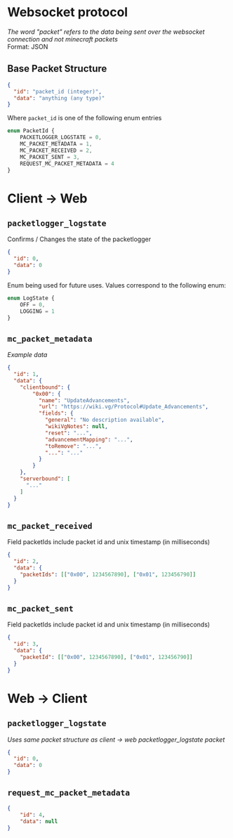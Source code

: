 # Websocket protocol

*The word "packet" refers to the data being sent over the websocket connection and not minecraft packets*  
Format: JSON

## Base Packet Structure

````json
{
  "id": "packet_id (integer)",
  "data": "anything (any type)"
}
````

Where ``packet_id`` is one of the following enum entries

````ts
enum PacketId {
    PACKETLOGGER_LOGSTATE = 0,
    MC_PACKET_METADATA = 1,
    MC_PACKET_RECEIVED = 2,
    MC_PACKET_SENT = 3,
    REQUEST_MC_PACKET_METADATA = 4
}
````

# Client -> Web

## ``packetlogger_logstate``

Confirms / Changes the state of the packetlogger

````json
{
  "id": 0,
  "data": 0
}
````

Enum being used for future uses. Values correspond to the following enum:

````ts
enum LogState {
    OFF = 0,
    LOGGING = 1
}
````

## ``mc_packet_metadata``

*Example data*

````json
{
  "id": 1,
  "data": {
    "clientbound": {
        "0x00": {
          "name": "UpdateAdvancements",
          "url": "https://wiki.vg/Protocol#Update_Advancements",
          "fields": {
            "general": "No description available",
            "wikiVgNotes": null,
            "reset": "...",
            "advancementMapping": "...",
            "toRemove": "...",
            "...": "..."
          }
        }
    },
    "serverbound": [
      "..."
    ]
  }
}
````

## ``mc_packet_received``

Field packetIds include packet id and unix timestamp (in milliseconds)

````json
{
  "id": 2,
  "data": {
    "packetIds": [["0x00", 1234567890], ["0x01", 123456790]]
  }
}
````

## ``mc_packet_sent``

Field packetIds include packet id and unix timestamp (in milliseconds)

````json
{
  "id": 3,
  "data": {
    "packetId": [["0x00", 1234567890], ["0x01", 123456790]]
  }
}
````

# Web -> Client

## ``packetlogger_logstate``

*Uses same packet structure as client -> web packetlogger_logstate packet*

````json
{
  "id": 0,
  "data": 0
}
````

## ``request_mc_packet_metadata``

````json
{
    "id": 4,
    "data": null
}
````